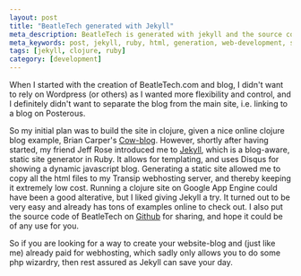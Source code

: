 ```yaml
---
layout: post
title: "BeatleTech generated with Jekyll"
meta_description: BeatleTech is generated with jekyll and the source code can be found on github.
meta_keywords: post, jekyll, ruby, html, generation, web-development, static, site, html5
tags: [jekyll, clojure, ruby]
category: [development]
---
```


When I started with the creation of BeatleTech.com and blog, I didn't
want to rely on Wordpress (or others) as I wanted more flexibility and
control, and I definitely didn't want to separate the blog from the main site,
i.e. linking to a blog on Posterous.

So my initial plan was to build the site in clojure, given a nice
online clojure blog example, Brian Carper's <a href="https://github.com/briancarper/cow-blog">Cow-blog</a>.
However, shortly after having started, my friend Jeff Rose introduced
me to <a href="https://github.com/mojombo/jekyll">Jekyll</a>, which is
a blog-aware, static site generator in Ruby. It allows for templating,
and uses Disqus for showing a dynamic javascript blog. Generating a static
site allowed me to copy all the html files to my Transip webhosting
server, and thereby keeping it extremely low cost. Running a clojure
site on Google App Engine could have been a good alterative, but I
liked giving Jekyll a try. It turned out to be very easy and already has tons of
examples online to check out. I also put the source code of BeatleTech
on <a href="https://github.com/beatlevic/BeatleTech">Github</a> for sharing, and hope it could be of any use for you.

So if you are looking for a way to create your website-blog and
(just like me) already paid for webhosting, which sadly only allows you to do some php
wizardry, then rest assured as Jekyll can save your day.
